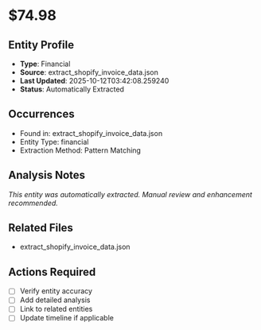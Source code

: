 # $74.98

## Entity Profile
- **Type**: Financial
- **Source**: extract_shopify_invoice_data.json
- **Last Updated**: 2025-10-12T03:42:08.259240
- **Status**: Automatically Extracted

## Occurrences
- Found in: extract_shopify_invoice_data.json
- Entity Type: financial
- Extraction Method: Pattern Matching

## Analysis Notes
*This entity was automatically extracted. Manual review and enhancement recommended.*

## Related Files
- extract_shopify_invoice_data.json

## Actions Required
- [ ] Verify entity accuracy
- [ ] Add detailed analysis
- [ ] Link to related entities
- [ ] Update timeline if applicable
